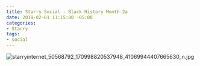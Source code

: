 ```yaml
---
title: Starry Social - Black History Month 2a
date: 2019-02-01 11:15:00 -05:00
categories:
- Starry
tags:
- social
---
```


![starryinternet_50568792_170998820537948_41069944407665630_n.jpg](/uploads/starryinternet_50568792_170998820537948_41069944407665630_n.jpg)